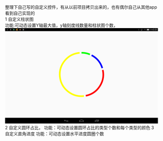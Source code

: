 整理下自己写的自定义控件，有从以前项目拷贝出来的，也有偶尔自己从其他app看到自己实现的  
1 自定义柱状图   
    功能:可动态设置Y轴最大值，y轴刻度线数量和柱状图个数，  
    ![Image text](https://github.com/a503424551/yanDemo/blob/master/image/circle.png)
2  自定义圆环占比， 
    功能：可动态设置圆环占比的类型个数和每个类型的颜色
3  自定义直角进度
    功能：可动态设置水平进度圆圈个数